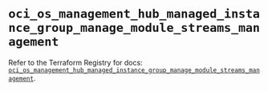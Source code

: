 # `oci_os_management_hub_managed_instance_group_manage_module_streams_management`

Refer to the Terraform Registry for docs: [`oci_os_management_hub_managed_instance_group_manage_module_streams_management`](https://registry.terraform.io/providers/hashicorp/oci/7.19.0/docs/resources/os_management_hub_managed_instance_group_manage_module_streams_management).

